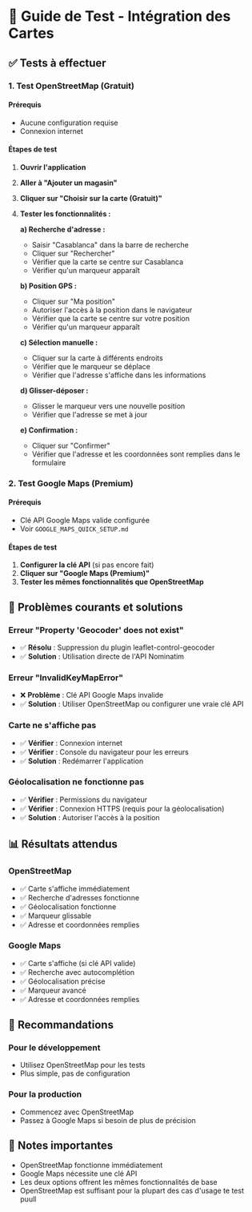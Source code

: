 # 🧪 Guide de Test - Intégration des Cartes

## ✅ Tests à effectuer

### 1. Test OpenStreetMap (Gratuit)

#### Prérequis

- Aucune configuration requise
- Connexion internet

#### Étapes de test

1. **Ouvrir l'application**
2. **Aller à "Ajouter un magasin"**
3. **Cliquer sur "Choisir sur la carte (Gratuit)"**
4. **Tester les fonctionnalités :**

   **a) Recherche d'adresse :**

   - Saisir "Casablanca" dans la barre de recherche
   - Cliquer sur "Rechercher"
   - Vérifier que la carte se centre sur Casablanca
   - Vérifier qu'un marqueur apparaît

   **b) Position GPS :**

   - Cliquer sur "Ma position"
   - Autoriser l'accès à la position dans le navigateur
   - Vérifier que la carte se centre sur votre position
   - Vérifier qu'un marqueur apparaît

   **c) Sélection manuelle :**

   - Cliquer sur la carte à différents endroits
   - Vérifier que le marqueur se déplace
   - Vérifier que l'adresse s'affiche dans les informations

   **d) Glisser-déposer :**

   - Glisser le marqueur vers une nouvelle position
   - Vérifier que l'adresse se met à jour

   **e) Confirmation :**

   - Cliquer sur "Confirmer"
   - Vérifier que l'adresse et les coordonnées sont remplies dans le formulaire

### 2. Test Google Maps (Premium)

#### Prérequis

- Clé API Google Maps valide configurée
- Voir `GOOGLE_MAPS_QUICK_SETUP.md`

#### Étapes de test

1. **Configurer la clé API** (si pas encore fait)
2. **Cliquer sur "Google Maps (Premium)"**
3. **Tester les mêmes fonctionnalités que OpenStreetMap**

## 🐛 Problèmes courants et solutions

### Erreur "Property 'Geocoder' does not exist"

- ✅ **Résolu** : Suppression du plugin leaflet-control-geocoder
- ✅ **Solution** : Utilisation directe de l'API Nominatim

### Erreur "InvalidKeyMapError"

- ❌ **Problème** : Clé API Google Maps invalide
- ✅ **Solution** : Utiliser OpenStreetMap ou configurer une vraie clé API

### Carte ne s'affiche pas

- ✅ **Vérifier** : Connexion internet
- ✅ **Vérifier** : Console du navigateur pour les erreurs
- ✅ **Solution** : Redémarrer l'application

### Géolocalisation ne fonctionne pas

- ✅ **Vérifier** : Permissions du navigateur
- ✅ **Vérifier** : Connexion HTTPS (requis pour la géolocalisation)
- ✅ **Solution** : Autoriser l'accès à la position

## 📊 Résultats attendus

### OpenStreetMap

- ✅ Carte s'affiche immédiatement
- ✅ Recherche d'adresses fonctionne
- ✅ Géolocalisation fonctionne
- ✅ Marqueur glissable
- ✅ Adresse et coordonnées remplies

### Google Maps

- ✅ Carte s'affiche (si clé API valide)
- ✅ Recherche avec autocomplétion
- ✅ Géolocalisation précise
- ✅ Marqueur avancé
- ✅ Adresse et coordonnées remplies

## 🎯 Recommandations

### Pour le développement

- Utilisez OpenStreetMap pour les tests
- Plus simple, pas de configuration

### Pour la production

- Commencez avec OpenStreetMap
- Passez à Google Maps si besoin de plus de précision

## 📝 Notes importantes

- OpenStreetMap fonctionne immédiatement
- Google Maps nécessite une clé API
- Les deux options offrent les mêmes fonctionnalités de base
- OpenStreetMap est suffisant pour la plupart des cas d'usage
  te
  test puull
